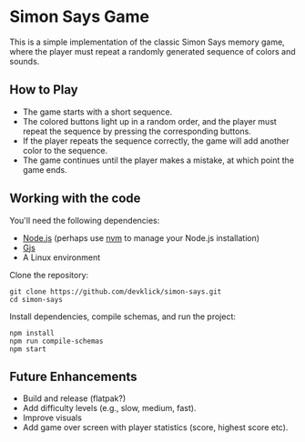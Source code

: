 # Simon Says Game

This is a simple implementation of the classic Simon Says memory game, where the player must repeat a randomly generated sequence of colors and sounds.

## How to Play

- The game starts with a short sequence.
- The colored buttons light up in a random order, and the player must repeat the sequence by pressing the corresponding buttons.
- If the player repeats the sequence correctly, the game will add another color to the sequence.
- The game continues until the player makes a mistake, at which point the game ends.

## Working with the code

You'll need the following dependencies:
- [Node.js](https://nodejs.org/en) (perhaps use [nvm](https://github.com/nvm-sh/nvm) to manage your Node.js installation)
- [Gjs](https://gjs.guide/guides/gtk/3/03-installing.html#installing-gjs)
- A Linux environment

Clone the repository:
```
git clone https://github.com/devklick/simon-says.git
cd simon-says
```

Install dependencies, compile schemas, and run the project:
```
npm install
npm run compile-schemas
npm start
```

## Future Enhancements
- Build and release (flatpak?)
- Add difficulty levels (e.g., slow, medium, fast).
- Improve visuals
- Add game over screen with player statistics (score, highest score etc).
